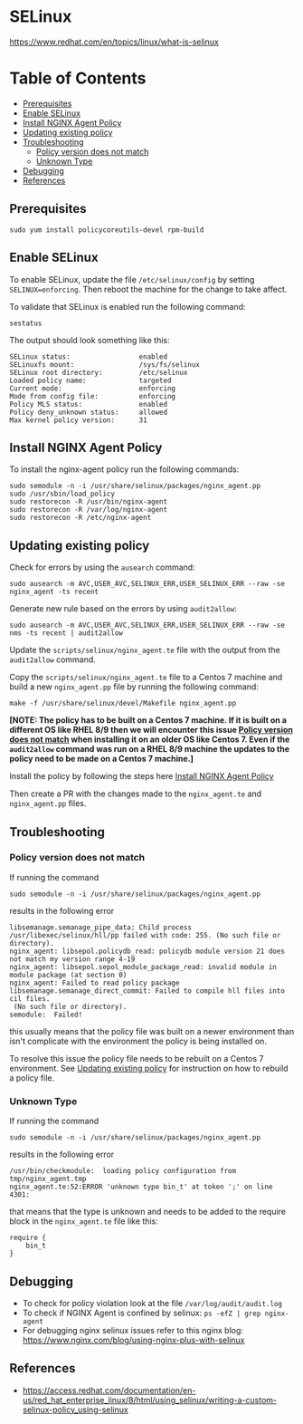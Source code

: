 # SELinux

https://www.redhat.com/en/topics/linux/what-is-selinux

# Table of Contents
- [Prerequisites](#prerequisites)
- [Enable SELinux](#enable-selinux)
- [Install NGINX Agent Policy](#install-nginx-agent-policy)
- [Updating existing policy](#updating-existing-policy)
- [Troubleshooting](#troubleshooting)
    - [Policy version does not match](#policy-version-does-not-match)
    - [Unknown Type](#unknown-type)
- [Debugging](#debugging)
- [References](#references)

## Prerequisites
```
sudo yum install policycoreutils-devel rpm-build
```

## Enable SELinux
To enable SELinux, update the file `/etc/selinux/config` by setting `SELINUX=enforcing`. Then reboot the machine for the change to take affect.

To validate that SELinux is enabled run the following command:
```
sestatus
```
The output should look something like this:
```
SELinux status:                 enabled
SELinuxfs mount:                /sys/fs/selinux
SELinux root directory:         /etc/selinux
Loaded policy name:             targeted
Current mode:                   enforcing
Mode from config file:          enforcing
Policy MLS status:              enabled
Policy deny_unknown status:     allowed
Max kernel policy version:      31
```


## Install NGINX Agent Policy
To install the nginx-agent policy run the following commands:
```
sudo semodule -n -i /usr/share/selinux/packages/nginx_agent.pp
sudo /usr/sbin/load_policy
sudo restorecon -R /usr/bin/nginx-agent
sudo restorecon -R /var/log/nginx-agent
sudo restorecon -R /etc/nginx-agent
```

## Updating existing policy
Check for errors by using the `ausearch` command:
```
sudo ausearch -m AVC,USER_AVC,SELINUX_ERR,USER_SELINUX_ERR --raw -se nginx_agent -ts recent
```
Generate new rule based on the errors by using `audit2allow`:
```
sudo ausearch -m AVC,USER_AVC,SELINUX_ERR,USER_SELINUX_ERR --raw -se nms -ts recent | audit2allow
```

Update the `scripts/selinux/nginx_agent.te` file with the output from the `audit2allow` command.

Copy the `scripts/selinux/nginx_agent.te` file to a Centos 7 machine and build a new `nginx_agent.pp` file by running the following command:
```
make -f /usr/share/selinux/devel/Makefile nginx_agent.pp
```
**[NOTE: The policy has to be built on a Centos 7 machine. If it is built on a different OS like RHEL 8/9 then we will encounter this issue [Policy version does not match](#policy-version-does-not-match) when installing it on an older OS like Centos 7. Even if the `audit2allow` command was run on a RHEL 8/9 machine the updates to the policy need to be made on a Centos 7 machine.]**

Install the policy by following the steps here [Install NGINX Agent Policy](#install-nginx-agent-policy)

Then create a PR with the changes made to the `nginx_agent.te` and `nginx_agent.pp` files.

## Troubleshooting
### Policy version does not match
If running the command
```
sudo semodule -n -i /usr/share/selinux/packages/nginx_agent.pp
```
results in the following error
```
libsemanage.semanage_pipe_data: Child process /usr/libexec/selinux/hll/pp failed with code: 255. (No such file or directory).
nginx_agent: libsepol.policydb_read: policydb module version 21 does not match my version range 4-19
nginx_agent: libsepol.sepol_module_package_read: invalid module in module package (at section 0)
nginx_agent: Failed to read policy package
libsemanage.semanage_direct_commit: Failed to compile hll files into cil files.
 (No such file or directory).
semodule:  Failed!
```
this usually means that the policy file was built on a newer environment than isn't complicate with the environment the policy is being installed on.

To resolve this issue the policy file needs to be rebuilt on a Centos 7 environment. See [Updating existing policy](#updating-existing-policy) for instruction on how to rebuild a policy file.

### Unknown Type
If running the command
```
sudo semodule -n -i /usr/share/selinux/packages/nginx_agent.pp
```
results in the following error
```
/usr/bin/checkmodule:  loading policy configuration from tmp/nginx_agent.tmp
nginx_agent.te:52:ERROR 'unknown type bin_t' at token ';' on line 4301:
```
that means that the type is unknown and needs to be added to the require block in the `nginx_agent.te` file like this:
```
require {
    bin_t
}
```

## Debugging
* To check for policy violation look at the file `/var/log/audit/audit.log`
* To check if NGINX Agent is confined by selinux: `ps -efZ | grep nginx-agent`
* For debugging nginx selinux issues refer to this nginx blog: https://www.nginx.com/blog/using-nginx-plus-with-selinux

## References
* https://access.redhat.com/documentation/en-us/red_hat_enterprise_linux/8/html/using_selinux/writing-a-custom-selinux-policy_using-selinux
